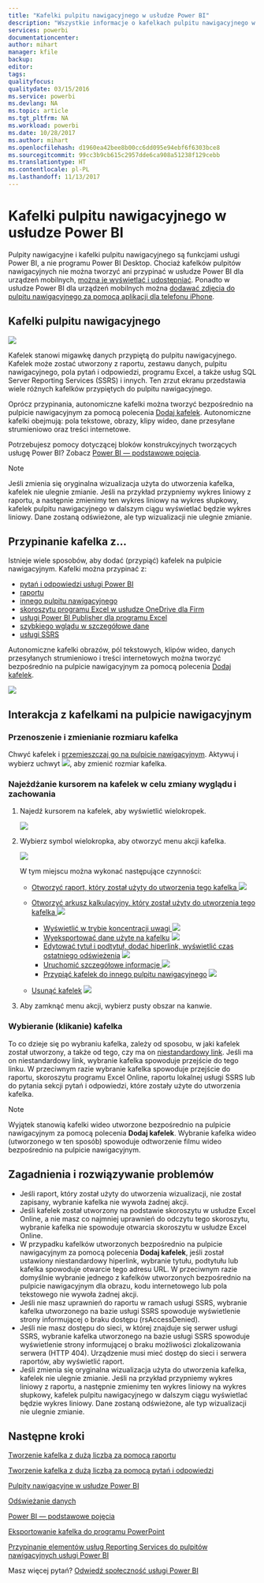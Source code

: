```yaml
---
title: "Kafelki pulpitu nawigacyjnego w usłudze Power BI"
description: "Wszystkie informacje o kafelkach pulpitu nawigacyjnego w usłudze Power BI. Dotyczy to również kafelków, które są tworzone z poziomu usługi SQL Server Reporting Services (SSRS)."
services: powerbi
documentationcenter: 
author: mihart
manager: kfile
backup: 
editor: 
tags: 
qualityfocus: 
qualitydate: 03/15/2016
ms.service: powerbi
ms.devlang: NA
ms.topic: article
ms.tgt_pltfrm: NA
ms.workload: powerbi
ms.date: 10/28/2017
ms.author: mihart
ms.openlocfilehash: d1960ea42bee8b00cc6dd095e94ebf6f6303bce8
ms.sourcegitcommit: 99cc3b9cb615c2957dde6ca908a51238f129cebb
ms.translationtype: HT
ms.contentlocale: pl-PL
ms.lasthandoff: 11/13/2017
---
```

# <a name="dashboard-tiles-in-power-bi"></a>Kafelki pulpitu nawigacyjnego w usłudze Power BI
Pulpity nawigacyjne i kafelki pulpitu nawigacyjnego są funkcjami usługi Power BI, a nie programu Power BI Desktop. Chociaż kafelków pulpitów nawigacyjnych nie można tworzyć ani przypinać w usłudze Power BI dla urządzeń mobilnych, [można je wyświetlać i udostępniać](mobile-tiles-in-the-mobile-apps.md). Ponadto w usłudze Power BI dla urządzeń mobilnych można [dodawać zdjęcia do pulpitu nawigacyjnego za pomocą aplikacji dla telefonu iPhone](mobile-iphone-app-get-started.md).

## <a name="dashboard-tiles"></a>Kafelki pulpitu nawigacyjnego
![](media/service-dashboard-tiles/power-bi-dashboard.png)

Kafelek stanowi migawkę danych przypiętą do pulpitu nawigacyjnego. Kafelek może zostać utworzony z raportu, zestawu danych, pulpitu nawigacyjnego, pola pytań i odpowiedzi, programu Excel, a także usług SQL Server Reporting Services (SSRS) i innych.  Ten zrzut ekranu przedstawia wiele różnych kafelków przypiętych do pulpitu nawigacyjnego.

Oprócz przypinania, autonomiczne kafelki można tworzyć bezpośrednio na pulpicie nawigacyjnym za pomocą polecenia [Dodaj kafelek](service-dashboard-add-widget.md). Autonomiczne kafelki obejmują: pola tekstowe, obrazy, klipy wideo, dane przesyłane strumieniowo oraz treści internetowe.

Potrzebujesz pomocy dotyczącej bloków konstrukcyjnych tworzących usługę Power BI?  Zobacz [Power BI — podstawowe pojęcia](service-basic-concepts.md).

> [!NOTE]
> Jeśli zmienia się oryginalna wizualizacja użyta do utworzenia kafelka, kafelek nie ulegnie zmianie.  Jeśli na przykład przypniemy wykres liniowy z raportu, a następnie zmienimy ten wykres liniowy na wykres słupkowy, kafelek pulpitu nawigacyjnego w dalszym ciągu wyświetlać będzie wykres liniowy. Dane zostaną odświeżone, ale typ wizualizacji nie ulegnie zmianie.
> 
> 

## <a name="pin-a-tile-from"></a>Przypinanie kafelka z...
Istnieje wiele sposobów, aby dodać (przypiąć) kafelek na pulpicie nawigacyjnym. Kafelki można przypinać z:

* [pytań i odpowiedzi usługi Power BI](service-dashboard-pin-tile-from-q-and-a.md)
* [raportu](service-dashboard-pin-tile-from-report.md)
* [innego pulpitu nawigacyjnego](service-pin-tile-to-another-dashboard.md)
* [skoroszytu programu Excel w usłudze OneDrive dla Firm](service-dashboard-pin-tile-from-excel.md)
* [usługi Power BI Publisher dla programu Excel](publisher-for-excel.md)
* [szybkiego wglądu w szczegółowe dane](service-insights.md)
* [usługi SSRS](https://msdn.microsoft.com/library/mt604784.aspx)

Autonomiczne kafelki obrazów, pól tekstowych, klipów wideo, danych przesyłanych strumieniowo i treści internetowych można tworzyć bezpośrednio na pulpicie nawigacyjnym za pomocą polecenia [Dodaj kafelek](service-dashboard-add-widget.md).

  ![](media/service-dashboard-tiles/add_widgetnew.png)

## <a name="interacting-with-tiles-on-a-dashboard"></a>Interakcja z kafelkami na pulpicie nawigacyjnym
### <a name="move-and-resize-a-tile"></a>Przenoszenie i zmienianie rozmiaru kafelka
Chwyć kafelek i [przemieszczaj go na pulpicie nawigacyjnym](service-dashboard-edit-tile.md). Aktywuj i wybierz uchwyt ![](media/service-dashboard-tiles/resize-handle.jpg), aby zmienić rozmiar kafelka.

### <a name="hover-over-a-tile-to-change-the-appearance-and-behavior"></a>Najeżdżanie kursorem na kafelek w celu zmiany wyglądu i zachowania
1. Najedź kursorem na kafelek, aby wyświetlić wielokropek.
   
    ![](media/service-dashboard-tiles/ellipses_new.png)
2. Wybierz symbol wielokropka, aby otworzyć menu akcji kafelka.
   
    ![](media/service-dashboard-tiles/power-bi-tile-menu.png)
   
    W tym miejscu można wykonać następujące czynności:
   
   * [Otworzyć raport, który został użyty do utworzenia tego kafelka ](service-reports.md) ![](media/service-dashboard-tiles/chart-icon.jpg)  
   
   * [Otworzyć arkusz kalkulacyjny, który został użyty do utworzenia tego kafelka ](service-reports.md) ![](media/service-dashboard-tiles/power-bi-open-worksheet.png)  
     
     * [Wyświetlić w trybie koncentracji uwagi ](service-focus-mode.md) ![](media/service-dashboard-tiles/fullscreen-icon.jpg)  
     * [Wyeksportować dane użyte na kafelku](power-bi-visualization-export-data.md) ![](media/service-dashboard-tiles/export-icon.png)
     * [Edytować tytuł i podtytuł, dodać hiperlink, wyświetlić czas ostatniego odświeżenia](service-dashboard-edit-tile.md) ![](media/service-dashboard-tiles/pencil-icon.jpg)
     * [Uruchomić szczegółowe informacje ](service-insights.md) ![](media/service-dashboard-tiles/power-bi-insights.png)
     * [Przypiąć kafelek do innego pulpitu nawigacyjnego](service-pin-tile-to-another-dashboard.md)
       ![](media/service-dashboard-tiles/pin-icon.jpg)
   * [Usunąć kafelek](service-dashboard-edit-tile.md)
     ![](media/service-dashboard-tiles/trash-icon.png)
3. Aby zamknąć menu akcji, wybierz pusty obszar na kanwie.

### <a name="select-click-a-tile"></a>Wybieranie (klikanie) kafelka
To co dzieje się po wybraniu kafelka, zależy od sposobu, w jaki kafelek został utworzony, a także od tego, czy ma on [niestandardowy link](service-dashboard-edit-tile.md). Jeśli ma on niestandardowy link, wybranie kafelka spowoduje przejście do tego linku. W przeciwnym razie wybranie kafelka spowoduje przejście do raportu, skoroszytu programu Excel Online, raportu lokalnej usługi SSRS lub do pytania sekcji pytań i odpowiedzi, które zostały użyte do utworzenia kafelka.

> [!NOTE]
> Wyjątek stanowią kafelki wideo utworzone bezpośrednio na pulpicie nawigacyjnym za pomocą polecenia **Dodaj kafelek**. Wybranie kafelka wideo (utworzonego w ten sposób) spowoduje odtworzenie filmu wideo bezpośrednio na pulpicie nawigacyjnym.   
> 
> 

## <a name="considerations-and-troubleshooting"></a>Zagadnienia i rozwiązywanie problemów
* Jeśli raport, który został użyty do utworzenia wizualizacji, nie został zapisany, wybranie kafelka nie wywoła żadnej akcji.
* Jeśli kafelek został utworzony na podstawie skoroszytu w usłudze Excel Online, a nie masz co najmniej uprawnień do odczytu tego skoroszytu, wybranie kafelka nie spowoduje otwarcia skoroszytu w usłudze Excel Online.
* W przypadku kafelków utworzonych bezpośrednio na pulpicie nawigacyjnym za pomocą polecenia **Dodaj kafelek**, jeśli został ustawiony niestandardowy hiperlink, wybranie tytułu, podtytułu lub kafelka spowoduje otwarcie tego adresu URL.  W przeciwnym razie domyślnie wybranie jednego z kafelków utworzonych bezpośrednio na pulpicie nawigacyjnym dla obrazu, kodu internetowego lub pola tekstowego nie wywoła żadnej akcji.
* Jeśli nie masz uprawnień do raportu w ramach usługi SSRS, wybranie kafelka utworzonego na bazie usługi SSRS spowoduje wyświetlenie strony informującej o braku dostępu (rsAccessDenied).
* Jeśli nie masz dostępu do sieci, w której znajduje się serwer usługi SSRS, wybranie kafelka utworzonego na bazie usługi SSRS spowoduje wyświetlenie strony informującej o braku możliwości zlokalizowania serwera (HTTP 404). Urządzenie musi mieć dostęp do sieci i serwera raportów, aby wyświetlić raport.
* Jeśli zmienia się oryginalna wizualizacja użyta do utworzenia kafelka, kafelek nie ulegnie zmianie.  Jeśli na przykład przypniemy wykres liniowy z raportu, a następnie zmienimy ten wykres liniowy na wykres słupkowy, kafelek pulpitu nawigacyjnego w dalszym ciągu wyświetlać będzie wykres liniowy. Dane zostaną odświeżone, ale typ wizualizacji nie ulegnie zmianie.

## <a name="next-steps"></a>Następne kroki
[Tworzenie kafelka z dużą liczbą za pomocą raportu](power-bi-visualization-big-number-report.md)

[Tworzenie kafelka z dużą liczbą za pomocą pytań i odpowiedzi](power-bi-visualization-big-number.md)

[Pulpity nawigacyjne w usłudze Power BI](service-dashboards.md)  

[Odświeżanie danych](refresh-data.md)

[Power BI — podstawowe pojęcia](service-basic-concepts.md)

[Eksportowanie kafelka do programu PowerPoint](http://blogs.msdn.com/b/powerbidev/archive/2015/09/28/integrating-power-bi-tiles-into-office-documents.aspx)

[Przypinanie elementów usług Reporting Services do pulpitów nawigacyjnych usługi Power BI](https://msdn.microsoft.com/library/mt604784.aspx)

Masz więcej pytań? [Odwiedź społeczność usługi Power BI](http://community.powerbi.com/)

